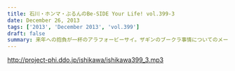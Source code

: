 ```yaml
---
title: 石川・ホンマ・ぶるんのBe-SIDE Your Life! vol.399-3
date: December 26, 2013
tags: ['2013', 'December 2013', 'vol.399']
draft: false
summary: 来年への抱負が一杯のアラフォービーサイ。ザギンのブークラ事情についてのメールも続々！？ さあ、どうなる・・・か。ＮＡＭＡＥ
---
```


http://project-phi.ddo.jp/ishikawa/ishikawa399_3.mp3